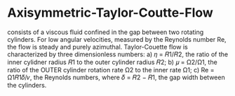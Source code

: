 # Axisymmetric-Taylor-Coutte-Flow
consists of a viscous fluid confined in the gap between two rotating cylinders. For low angular velocities, measured by the Reynolds number Re, the flow is steady and purely azimuthal. Taylor-Couette flow is characterized by three dimensionless numbers: a) 𝜂 = 𝑅1/𝑅2, the ratio of the inner cylidner radius 𝑅1 to the outer cylinder radius 𝑅2; b) 𝜇 = Ω2/Ω1, the ratio of the OUTER cylinder rotation rate Ω2 to the inner rate Ω1; c) Re = Ω1𝑅1𝛿/𝜈, the Reynolds numbers, where 𝛿 = 𝑅2 − 𝑅1, the gap width between the cylinders.
